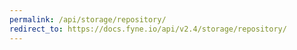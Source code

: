 ```yaml
---
permalink: /api/storage/repository/
redirect_to: https://docs.fyne.io/api/v2.4/storage/repository/
---
```

